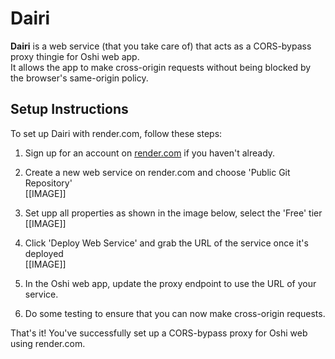 # Dairi

**Dairi** is a web service (that you take care of) that acts as a CORS-bypass proxy thingie for Oshi web app.  
It allows the app to make cross-origin requests without being blocked by the browser's same-origin policy.

## Setup Instructions

To set up Dairi with render.com, follow these steps:

1. Sign up for an account on [render.com](https://render.com) if you haven't already.

2. Create a new web service on render.com and choose 'Public Git Repository'  
[[IMAGE]]

3. Set upp all properties as shown in the image below, select the 'Free' tier  
[[IMAGE]]

4. Click 'Deploy Web Service' and grab the URL of the service once it's deployed  
[[IMAGE]]

5. In the Oshi web app, update the proxy endpoint to use the URL of your service.

6. Do some testing to ensure that you can now make cross-origin requests.

That's it! You've successfully set up a CORS-bypass proxy for Oshi web using render.com.
